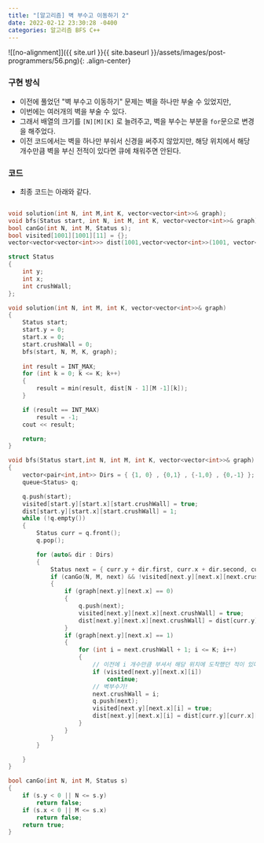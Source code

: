 ```yaml
---
title: "[알고리즘] 벽 부수고 이동하기 2"
date: 2022-02-12 23:30:28 -0400
categories: 알고리즘 BFS C++
---
```


![[no-alignment]]({{ site.url }}{{ site.baseurl }}/assets/images/post-programmers/56.png){: .align-center}

### 구현 방식

- 이전에 풀었던 "벽 부수고 이동하기" 문제는 벽을 하나만 부술 수 있었지만,
- 이번에는 여러개의 벽을 부술 수 있다.
- 그래서 배열의 크기를 `[N][M][K]` 로 늘려주고, 벽을 부수는 부분을 `for`문으로 변경을 해주었다.
- 이전 코드에서는 벽을 하나만 부숴서 신경을 써주지 않았지만, 해당 위치에서 해당 개수만큼 벽을 부신 전적이 있다면 큐에 채워주면 안된다. 


### 코드

- 최종 코드는 아래와 같다.

```cpp

void solution(int N, int M,int K, vector<vector<int>>& graph);
void bfs(Status start, int N, int M, int K, vector<vector<int>>& graph);
bool canGo(int N, int M, Status s);
bool visited[1001][1001][11] = {};
vector<vector<vector<int>>> dist(1001,vector<vector<int>>(1001, vector<int>(11, INT_MAX)));

struct Status
{
	int y;
	int x;
	int crushWall;
};

void solution(int N, int M, int K, vector<vector<int>>& graph)
{
	Status start;
	start.y = 0;
	start.x = 0;
	start.crushWall = 0;
	bfs(start, N, M, K, graph);
	
	int result = INT_MAX;
	for (int k = 0; k <= K; k++)
	{
		result = min(result, dist[N - 1][M -1][k]);
	}

	if (result == INT_MAX)
		result = -1;
	cout << result;

	return;
}

void bfs(Status start,int N, int M, int K, vector<vector<int>>& graph)
{
	vector<pair<int,int>> Dirs = { {1, 0} , {0,1} , {-1,0} , {0,-1} };
	queue<Status> q;

	q.push(start);
	visited[start.y][start.x][start.crushWall] = true;
	dist[start.y][start.x][start.crushWall] = 1;
	while (!q.empty())
	{
		Status curr = q.front();
		q.pop();

		for (auto& dir : Dirs)
		{
			Status next = { curr.y + dir.first, curr.x + dir.second, curr.crushWall };
			if (canGo(N, M, next) && !visited[next.y][next.x][next.crushWall])
			{
				if (graph[next.y][next.x] == 0)
				{
					q.push(next);
					visited[next.y][next.x][next.crushWall] = true;
					dist[next.y][next.x][next.crushWall] = dist[curr.y][curr.x][curr.crushWall] + 1;
				}
				if (graph[next.y][next.x] == 1)
				{
					for (int i = next.crushWall + 1; i <= K; i++)
					{
						// 이전에 i 개수만큼 부셔서 해당 위치에 도착했던 적이 있다면 Skip!
						if (visited[next.y][next.x][i])
							continue;
						// 벽부수기!
						next.crushWall = i;
						q.push(next);
						visited[next.y][next.x][i] = true;
						dist[next.y][next.x][i] = dist[curr.y][curr.x][curr.crushWall] + 1;
					}
				}
			}
		}

	}
}

bool canGo(int N, int M, Status s)
{
	if (s.y < 0 || N <= s.y)
		return false;
	if (s.x < 0 || M <= s.x)
		return false;
	return true;
}
```